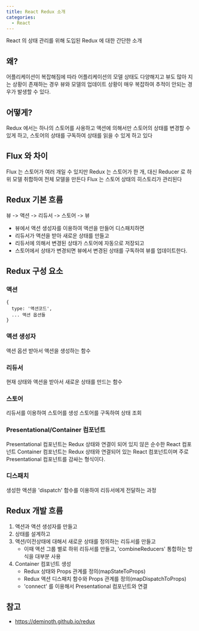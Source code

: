 ```yaml
---
title: React Redux 소개
categories:
  - React
---
```


React 의 상태 관리를 위해 도입된 Redux 에 대한 간단한 소개

## 왜?

어플리케이션이 복잡해짐에 따라 어플리케이션의 모델 상태도 다양해지고 뷰도 많아 지는 상황이 존재하는 경우
뷰와 모델의 업데이트 상황이 매우 복잡하여 추적이 안되는 경우가 발생할 수 있다.

## 어떻게?

Redux 에서는 하나의 스토어를 사용하고
액션에 의해서만 스토어의 상태를 변경할 수 있게 하고,
스토어의 상태를 구독하여 상태를 읽을 수 있게 하고 있다

## Flux 와 차이

Flux 는 스토어가 여러 개일 수 있지만 Redux 는 스토어가 한 개, 대신 Reducer 로 하위 모델 취합하여 전체 모델을 만든다
Flux 는 스토어 상태의 히스토리가 관리된다

## Redux 기본 흐름

뷰 -> 액션 -> 리듀서 -> 스토어 -> 뷰

- 뷰에서 액션 생성자를 이용하여 액션을 만들어 디스패치하면
- 리듀서가 액션을 받아 새로운 상태를 만들고
- 리듀서에 의해서 변경된 상태가 스토어에 자동으로 저장되고
- 스토어에서 상태가 변경되면 뷰에서 변경된 상태를 구독하여 뷰를 업데이트한다.

## Redux 구성 요소

### 액션

```
{
  type: '액션코드',
  ... 액션 옵션들
}
```

### 액션 생성자

액션 옵션 받아서 액션을 생성하는 함수

### 리듀서

현재 상태와 액션을 받아서 새로운 상태를 만드는 함수

### 스토어

리듀서를 이용하여 스토어를 생성
스토어를 구독하여 상태 조회

### Presentational/Container 컴포넌트

Presentational 컴포넌트는 Redux 상태와 연결이 되어 있지 않은 순수한 React 컴포넌트
Container 컴포넌트는 Redux 상태와 연결되어 있는 React 컴포넌트이며 주로 Presentational 컴포넌트를 감싸는 형식이다.

### 디스패치

생성한 액션을 'dispatch' 함수를 이용하여 리듀서에게 전달하는 과정

## Redux 개발 흐름

1. 액션과 액션 생성자를 만들고
2. 상태를 설계하고
3. 액션/이전상태에 대해서 새로운 상태를 정의하는 리듀서를 만들고
   - 이때 액션 그룹 별로 하위 리듀서를 만들고, 'combineReducers' 통합하는 방식을 대부분 사용
4. Container 컴포넌트 생성
   - Redux 상태와 Props 관계를 정의(mapStateToProps)
   - Redux 액션 디스패치 함수와 Props 관계를 정의(mapDispatchToProps)
   - 'connect' 를 이용해서 Presentational 컴포넌트와 연결

## 참고

- <https://deminoth.github.io/redux>
